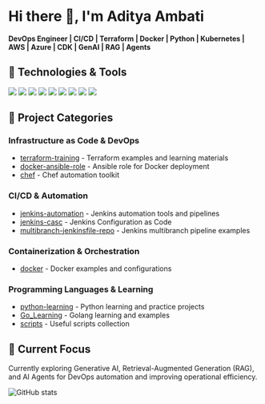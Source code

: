 # Hi there 👋, I'm Aditya Ambati

**DevOps Engineer | CI/CD | Terraform | Docker | Python | Kubernetes | AWS | Azure | CDK | GenAI | RAG | Agents**

## 🔧 Technologies & Tools

![](https://img.shields.io/badge/Cloud-AWS-informational?style=flat&logo=amazon-aws&logoColor=white&color=2bbc8a)
![](https://img.shields.io/badge/Cloud-Azure-informational?style=flat&logo=microsoft-azure&logoColor=white&color=2bbc8a)
![](https://img.shields.io/badge/IaC-Terraform-informational?style=flat&logo=terraform&logoColor=white&color=2bbc8a)
![](https://img.shields.io/badge/IaC-CDK-informational?style=flat&logo=amazon-aws&logoColor=white&color=2bbc8a)
![](https://img.shields.io/badge/CI/CD-Jenkins-informational?style=flat&logo=jenkins&logoColor=white&color=2bbc8a)
![](https://img.shields.io/badge/Container-Docker-informational?style=flat&logo=docker&logoColor=white&color=2bbc8a)
![](https://img.shields.io/badge/Orchestration-Kubernetes-informational?style=flat&logo=kubernetes&logoColor=white&color=2bbc8a)
![](https://img.shields.io/badge/Code-Python-informational?style=flat&logo=python&logoColor=white&color=2bbc8a)
![](https://img.shields.io/badge/Code-Golang-informational?style=flat&logo=go&logoColor=white&color=2bbc8a)

## 📂 Project Categories

### Infrastructure as Code & DevOps
* [terraform-training](https://github.com/aditya-ambati/terraform-training) - Terraform examples and learning materials
* [docker-ansible-role](https://github.com/aditya-ambati/docker-ansible-role) - Ansible role for Docker deployment
* [chef](https://github.com/aditya-ambati/chef) - Chef automation toolkit

### CI/CD & Automation
* [jenkins-automation](https://github.com/aditya-ambati/jenkins-automation) - Jenkins automation tools and pipelines
* [jenkins-casc](https://github.com/aditya-ambati/jenkins-casc) - Jenkins Configuration as Code
* [multibranch-jenkinsfile-repo](https://github.com/aditya-ambati/multibranch-jenkinsfile-repo) - Jenkins multibranch pipeline examples

### Containerization & Orchestration
* [docker](https://github.com/aditya-ambati/docker) - Docker examples and configurations

### Programming Languages & Learning
* [python-learning](https://github.com/aditya-ambati/python-learning) - Python learning and practice projects
* [Go_Learning](https://github.com/aditya-ambati/Go_Learning) - Golang learning and examples
* [scripts](https://github.com/aditya-ambati/scripts) - Useful scripts collection

## 🌱 Current Focus
Currently exploring Generative AI, Retrieval-Augmented Generation (RAG), and AI Agents for DevOps automation and improving operational efficiency.

<!--
You can personalize this section with information about:
- LinkedIn profile link
- Portfolio website
- Other contact information
-->

![GitHub stats](https://github-readme-stats.vercel.app/api?username=aditya-ambati&show_icons=true&theme=tokyonight)